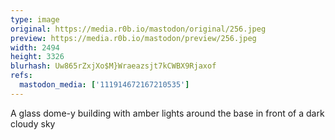 ```yaml
---
type: image
original: https://media.r0b.io/mastodon/original/256.jpeg
preview: https://media.r0b.io/mastodon/preview/256.jpeg
width: 2494
height: 3326
blurhash: Uw865rZxjXo$M}Wraeazsjt7kCWBX9Rjaxof
refs:
  mastodon_media: ['111914672167210535']
---
```


A glass dome-y building with amber lights around the base in front of a dark cloudy sky
